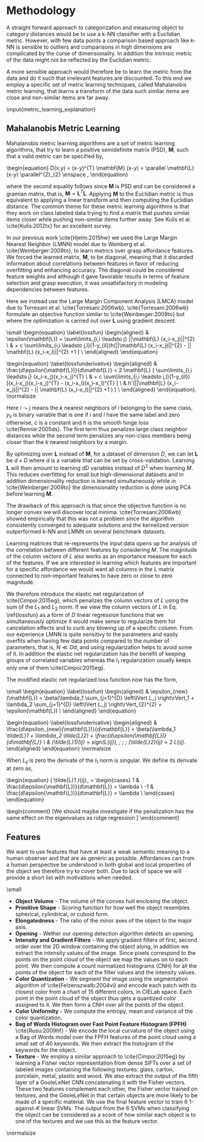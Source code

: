# Methodology
A straight forward approach to categorization and measuring object to category distances would be to use a k-NN classifier with a Euclidian metric. However, with few data points a comparison based approach like k-NN is sensible to outliers and comparisons in high dimensions are complicated by the curse of dimensionality. In addition the intrinsic metric of the data might not be reflected by the Euclidian metric.

A more sensible approach would therefore be to learn the metric from the data and do it such that irrelevant features are discounted. To this end we employ a specific set of metric learning techniques, called Mahalanobis metric learning, that learns a transform of the data such similar items are close and non-similar items are far away.

\input{metric_learning_explanation}

## Mahalanobis Metric Learning
Mahalanobis metric learning algorithms are a set of metric learning algorithms, that try to learn a positive semidefinite matrix (PSD), $\mathbf{M}$, such that a valid metric can be specified by,
 
 \begin{equation}
	D(x,y) = (x-y)^{T} \mathbf{M} (x-y) = \parallel \mathbf{L}(x-y) \parallel^{2}_{2} \enspace ,
\end{equation}

where the second equality follows since $\mathbf{M}$ is PSD and can be considered a gramian matrix, that is, $\mathbf{M}=\mathbf{L}^{T}\mathbf{L}$. Applying $\mathbf{M}$ to the Euclidian metric is thus equivalent to applying a linear transform and then computing the Euclidian distance. The common theme for these metric learning algorithms is that they work on class labeled data trying to find a matrix that pushes similar items closer while pushing non-similar items further away. See Kulis et al. \cite{Kulis:2012tx} for an excellent survey. 

In our previous work \cite{Hjelm:2015hw} we used the Large Margin Nearest Neighbor (LMNN) model due to Weinberg et al. \cite{Weinberger:2009to}, to learn metrics over grasp affordance features. We forced the learned matrix, $\mathbf{M}$, to be diagonal, meaning that it discarded information about correlations between features in favor of reducing overfitting and enhancing accuracy. The diagonal could be considered feature weights and although it gave favorable results in terms of feature selection and grasp execution, it was unsatisfactory in modeling dependencies between features. 

Here we instead use the Large Margin Component Analysis (LMCA) model due to Torresani et al. \cite{Torresani:2006wb}. \cite{Torresani:2006wb} formulate an objective function similar to \cite{Weinberger:2009to} but where the optimization is carried out over $\mathbf{L}$ using gradient descent. 

\small 
\begin{equation}
\label{lossfun}
\begin{aligned}
& \epsilon(\mathbf{L}) = \sum\limits_{i,i \leadsto j} ||\mathbf{L} (x_i-x_j)||^{2}  \\
&  + c \sum\limits_{i,i \leadsto j,l}(1-y_{il})h(||\mathbf{L} (x_i-x_j)||^{2} - || \mathbf{L} (x_i-x_l)||^{2} +1 )  \\
\end{aligned}
\end{equation}

\begin{equation}
\label{lossfunderivative}
\begin{aligned}
& \frac{d\epsilon(\mathbf{L})}{d\mathbf{L}} = 2 \mathbf{L} ( \sum\limits_{i,i \leadsto j} (x_i-x_j)(x_i-x_j)^{T}  \\
&  + c \sum\limits_{i,i \leadsto j,l}(1-y_{il}) [(x_i-x_j)(x_i-x_j)^{T} - (x_i-x_l)(x_i-x_l)^{T} ]  \\
& h'(||\mathbf{L} (x_i-x_j)||^{2} - || \mathbf{L} (x_i-x_l)||^{2} +1 ) ) \\
\end{aligned}
\end{equation}.
\normalsize

Here $i \leadsto j$ means the $k$ nearest neighbors of $i$ belonging to the same class, $y_{il}$ is binary variable that is one if $i$ and $l$ have the same label and zero otherwise, $c$ is a constant and  $h$ is the smooth hinge loss \cite{Rennie:2005ds}. The first term thus penalizes large class neighbor distances while the second term penalizes any non-class members being closer than the $k$ nearest neighbors by a margin.

By optimizing over $\mathbf{L}$ instead of $\mathbf{M}$, for a dataset of dimension $D$, we can let $\mathbf{L}$ be $d \times D$ where $d$ is a variable that can be set by cross-validation. Learning $\mathbf{L}$ will then amount to learning $dD$ variables instead of $D^2$ when learning $M$. This reduces overfitting for small but high-dimensional datasets and in addition  dimensionality reduction is learned simultaneously while in \cite{Weinberger:2009to} the dimensionality reduction is done using PCA before learning $\mathbf{M}$. 

The drawback of this approach is that since the objective function is no longer convex we will discover local minima. \cite{Torresani:2006wb} showed empirically that this was not a problem since the algorithm consistently converged to adequate solutions and the kernelized version outperformed k-NN and LMNN on several benchmark datasets.

Learning matrices that re-represents the input data opens up for analysis of the correlation between different features by considering $M$. The magnitude of the column vectors of $L$ also works as an importance measure for each of the features. If we are interested in learning which features are important for a specific affordance we would want all columns in the $L$ matrix connected to non-important features to have zero or close to zero magnitude. 

We therefore introduce the elastic net regularization of \cite{Cimpoi:2015eg}, which penalizes the column vectors of $L$ using the sum of the $L_1$ and $L_2$ norm. If we view the column vectors of $L$ in Eq. \ref{lossfun} as a form of $D$ linear regression functions that we simultaneously optimize it would make sense to regularize them for cancelation effects and to curb any blowing up of a specific column. From our experience LMNN is quite sensitivy to the parameters and easily overfits when having few data points compared to the number of parameters, that is, $N \ll Dd$, and using regularization helps to avoid some of it. In addition the elastic net regularization has the benefit of keeping groups of correlated variables whereas the $l_1$ regularization usually keeps only one of them \cite{Cimpoi:2015eg}.  

The modified elastic net regularized loss function now has the form,

\small 
\begin{equation}
\label{lossfun}
\begin{aligned}
& \epsilon_{new}(\mathbf{L}) = \beta(\lambda_1 \sum_{j=1}^{D} \left\lVert L_j  \right\rVert_1 + \lambda_2 \sum_{j=1}^{D} \left\lVert L_j)  \right\rVert_{2}^{2} + \epsilon(\mathbf{L}) \\
\end{aligned}
\end{equation}

\begin{equation}
\label{lossfunderivative}
\begin{aligned}
& \frac{d\epsilon_{new}(\mathbf{L})}{d\mathbf{L}} = \beta(\lambda_1  \tilde{L}_1 + \lambda_2  \tilde{L}_2) + \frac{d\epsilon(\mathbf{L})}{d\mathbf{L}} \\
& (\tilde{L}_1)_{ij} = sign(L_{ij}), \; \; \; (\tilde{L}_2)_{ij} = 2 L_{ij}.
\end{aligned}
\end{equation}
\normalsize

When $L_{ij}$ is zero the derivate of the $l_1$ norm is singular. We define its derivate at zero as,

\begin{equation}
 ( \tilde{L}_1 )_{ij}_ =
  \begin{cases}
    1   & \frac{d\epsilon(\mathbf{L})}{d\mathbf{L}} > \lambda \\
    -1  & \frac{d\epsilon(\mathbf{L})}{d\mathbf{L}} < \lambda \\
  \end{cases}
\end{equation}

\begin{comment}
[We should maybe investigate if the penalization has the same effect on the eigenvalues as ridge regression ]
\end{comment}

## Features
We want to use features that have at least a weak semantic meaning to a human observer and that are as generic as possible. Affordances can from a human perspective be understood in both global and local properties of the object we therefore try to cover both. Due to lack of space we will provide a short list with motivations when needed.

\small

* **Object Volume** - The volume of the convex hull enclosing the object.
* **Primitive Shape** - Scoring function for how well the object resembles spherical, cylindrical, or cuboid form.
* **Elongatedness** - The ratio of the minor axes of the object to the major axis. 
* **Opening** - Wether our opening detection algorithm detects an opening.
* **Intensity and Gradient Filters** - We apply gradient filters of first, second order over the 2D window containing the object along, in addition we extract the intensity values of the image. Since pixels correspond to the points on the point cloud of the object we map the values on to each point. We then compute a count normalized histograms (CNH) for all the points of the object for each of the filter values and the intensity values.
* **Color Quantization** - We segment the image using the segmentation algorithm of \cite{Felzenszwalb:2004vi} and encode each patch with its closest color from a chart of 15 different colors, in CIELab space. Each point in the point cloud of the object thus gets a quantized color assigned to it. We then form a CNH over all the points of the object.
* **Color Uniformity** - We compute the entropy, mean and variance of the color quantization.
* **Bag of Words Histogram over Fast Point Feature Histogram (FPFH)** \cite{Rusu:2009hf} - We encode the local curvature of the object using a Bag of Words model over the FPFH features of the point cloud using a small set of 40 keywords. We then extract the histogram of the keywords for the object. 
* **Texture** - We employ a similar approach to \cite{Cimpoi:2015eg} by learning a Fisher vector representation from dense SIFTs over a set of labeled images containing the following textures: glass, carton, porcelain, metal, plastic and wood. We also extract the output of the fifth layer of a GooleLeNet CNN concatenating it with the Fisher vectors. These two features complement each other, the Fisher vector trained on textures, and the GooleLeNet in that certain objects are more likely to be made of a specific material. We use the final feature vector to train 6 1-against-$K$ linear SVMs. The output from the 6 SVMs when classifying the object can be considered as a score of how similar each object is to one of the textures and we use this as the feature vector. 

\normalsize


